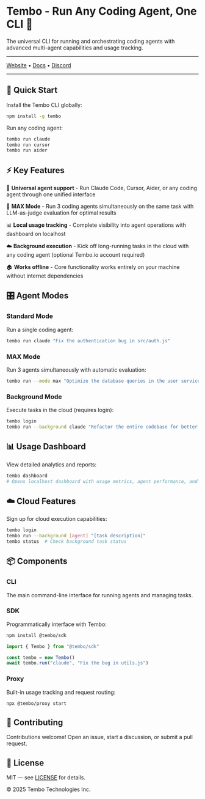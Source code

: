 # Tembo - Run Any Coding Agent, One CLI 🚀

The universal CLI for running and orchestrating coding agents with advanced multi-agent capabilities and usage tracking.

---

[Website](https://tembo.io) • [Docs](https://docs.tembo.io) • [Discord](https://discord.com/invite/tembo)

---

## 🚀 Quick Start

Install the Tembo CLI globally:

```bash
npm install -g tembo
```

Run any coding agent:

```bash
tembo run claude
tembo run cursor
tembo run aider
```

## ⚡️ Key Features

🤖 **Universal agent support** - Run Claude Code, Cursor, Aider, or any coding agent through one unified interface

🎯 **MAX Mode** - Run 3 coding agents simultaneously on the same task with LLM-as-judge evaluation for optimal results

📊 **Local usage tracking** - Complete visibility into agent operations with dashboard on localhost

☁️ **Background execution** - Kick off long-running tasks in the cloud with any coding agent (optional Tembo.io account required)

🏠 **Works offline** - Core functionality works entirely on your machine without internet dependencies

## 🎛️ Agent Modes

### Standard Mode

Run a single coding agent:

```bash
tembo run claude "Fix the authentication bug in src/auth.js"
```

### MAX Mode

Run 3 agents simultaneously with automatic evaluation:

```bash
tembo run --mode max "Optimize the database queries in the user service"
```

### Background Mode

Execute tasks in the cloud (requires login):

```bash
tembo login
tembo run --background claude "Refactor the entire codebase for better performance"
```

## 📊 Usage Dashboard

View detailed analytics and reports:

```bash
tembo dashboard
# Opens localhost dashboard with usage metrics, agent performance, and task history
```

## ☁️ Cloud Features

Sign up for cloud execution capabilities:

```bash
tembo login
tembo run --background [agent] "[task description]"
tembo status  # Check background task status
```

## 📦 Components

### CLI

The main command-line interface for running agents and managing tasks.

### SDK

Programmatically interface with Tembo:

```bash
npm install @tembo/sdk
```

```javascript
import { Tembo } from "@tembo/sdk"

const tembo = new Tembo()
await tembo.run("claude", "Fix the bug in utils.js")
```

### Proxy

Built-in usage tracking and request routing:

```bash
npx @tembo/proxy start
```

## 🤝 Contributing

Contributions welcome! Open an issue, start a discussion, or submit a pull request.

## 📄 License

MIT — see [LICENSE](./LICENSE) for details.

© 2025 Tembo Technologies Inc.
